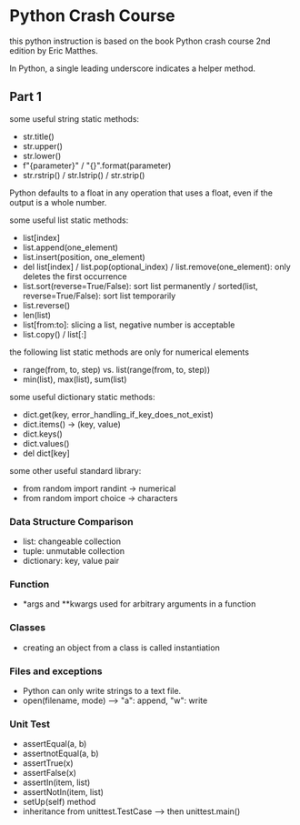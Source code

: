 # Python Crash Course

this python instruction is based on the book Python crash course 2nd edition by Eric Matthes.

In Python, a single leading underscore indicates a helper method.

## Part 1

some useful string static methods:

- str.title()
- str.upper()
- str.lower()
- f"{parameter}" / "{}".format(parameter)
- str.rstrip() / str.lstrip() / str.strip()

Python defaults to a float in any operation that uses a float, even if the output is a whole number.

some useful list static methods:

- list[index]
- list.append(one_element)
- list.insert(position, one_element)
- del list[index] / list.pop(optional_index) / list.remove(one_element): only deletes the first occurrence
- list.sort(reverse=True/False): sort list permanently / sorted(list, reverse=True/False): sort list temporarily
- list.reverse()
- len(list)
- list[from:to]: slicing a list, negative number is acceptable
- list.copy() / list[:]

the following list static methods are only for numerical elements

- range(from, to, step) vs. list(range(from, to, step))
- min(list), max(list), sum(list)

some useful dictionary static methods:

- dict.get(key, error_handling_if_key_does_not_exist)
- dict.items() -> (key, value)
- dict.keys()
- dict.values()
- del dict[key]

some other useful standard library:

- from random import randint -> numerical
- from random import choice -> characters

### Data Structure Comparison

- list: changeable collection
- tuple: unmutable collection
- dictionary: key, value pair

### Function

- \*args and \*\*kwargs used for arbitrary arguments in a function

### Classes

- creating an object from a class is called instantiation

### Files and exceptions

- Python can only write strings to a text file.
- open(filename, mode) --> "a": append, "w": write

### Unit Test

- assertEqual(a, b)
- assertnotEqual(a, b)
- assertTrue(x)
- assertFalse(x)
- assertIn(item, list)
- assertNotIn(item, list)
- setUp(self) method
- inheritance from unittest.TestCase --> then unittest.main()

